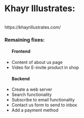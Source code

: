 <h1>Khayr Illustrates:</h1> </br>
  https://khayrillustrates.com/ </br>
<h3>Remaining fixes:</h3>
<ul>
  <h4>Frontend</h4>
    <li>Content of about us page</li>
    <li>Video for E-invite product in shop</li>
  <h4>Backend</h4>
    <li>Create a web server</li>
    <li>Search functionality</li>
    <li>Subscribe to email functionality</li>
    <li>Contact us form to send to inbox</li>
    <li>Add a payment method</li>
</ul>
